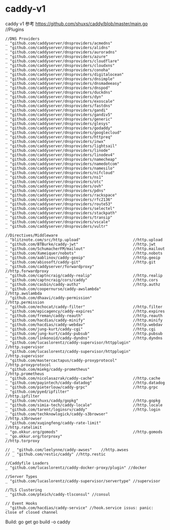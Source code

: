 # caddy-v1
caddy v1
参考 https://github.com/shuxs/caddy/blob/master/main.go
  //Plugins

	//DNS Providers
	_ "github.com/caddyserver/dnsproviders/acmedns"
	_ "github.com/caddyserver/dnsproviders/alidns"
	_ "github.com/caddyserver/dnsproviders/auroradns"
	_ "github.com/caddyserver/dnsproviders/azure"
	_ "github.com/caddyserver/dnsproviders/cloudflare"
	_ "github.com/caddyserver/dnsproviders/cloudxns"
	_ "github.com/caddyserver/dnsproviders/conoha"
	_ "github.com/caddyserver/dnsproviders/digitalocean"
	_ "github.com/caddyserver/dnsproviders/dnsimple"
	_ "github.com/caddyserver/dnsproviders/dnsmadeeasy"
	_ "github.com/caddyserver/dnsproviders/dnspod"
	_ "github.com/caddyserver/dnsproviders/duckdns"
	_ "github.com/caddyserver/dnsproviders/dyn"
	_ "github.com/caddyserver/dnsproviders/exoscale"
	_ "github.com/caddyserver/dnsproviders/fastdns"
	_ "github.com/caddyserver/dnsproviders/gandi"
	_ "github.com/caddyserver/dnsproviders/gandiv5"
	_ "github.com/caddyserver/dnsproviders/generic"
	_ "github.com/caddyserver/dnsproviders/glesys"
	_ "github.com/caddyserver/dnsproviders/godaddy"
	_ "github.com/caddyserver/dnsproviders/googlecloud"
	_ "github.com/caddyserver/dnsproviders/httpreq"
	_ "github.com/caddyserver/dnsproviders/inwx"
	_ "github.com/caddyserver/dnsproviders/lightsail"
	_ "github.com/caddyserver/dnsproviders/linode"
	_ "github.com/caddyserver/dnsproviders/linodev4"
	_ "github.com/caddyserver/dnsproviders/namecheap"
	_ "github.com/caddyserver/dnsproviders/namedotcom"
	_ "github.com/caddyserver/dnsproviders/namesilo"
	_ "github.com/caddyserver/dnsproviders/nifcloud"
	_ "github.com/caddyserver/dnsproviders/ns1"
	_ "github.com/caddyserver/dnsproviders/otc"
	_ "github.com/caddyserver/dnsproviders/ovh"
	_ "github.com/caddyserver/dnsproviders/pdns"
	_ "github.com/caddyserver/dnsproviders/rackspace"
	_ "github.com/caddyserver/dnsproviders/rfc2136"
	_ "github.com/caddyserver/dnsproviders/route53"
	_ "github.com/caddyserver/dnsproviders/selectel"
	_ "github.com/caddyserver/dnsproviders/stackpath"
	_ "github.com/caddyserver/dnsproviders/transip"
	_ "github.com/caddyserver/dnsproviders/vscale"
	_ "github.com/caddyserver/dnsproviders/vultr"

	//Directives/Middleware
	_ "blitznote.com/src/http.upload"                       //http.upload
	_ "github.com/BTBurke/caddy-jwt"                        //http.jwt
	_ "github.com/SchumacherFM/mailout"                     //http.mailout
	_ "github.com/Xumeiquer/nobots"                         //http.nobots
	_ "github.com/aablinov/caddy-geoip"                     //http.geoip
	_ "github.com/abiosoft/caddy-git"                       //http.git
	_ "github.com/caddyserver/forwardproxy"                 //http.forwardproxy
	_ "github.com/captncraig/caddy-realip"                  //http.realip
	_ "github.com/captncraig/cors/caddy"                    //http.cors
	_ "github.com/casbin/caddy-authz"                       //http.authz
	_ "github.com/coopernurse/caddy-awslambda"              //http.awslambda
	_ "github.com/dhaavi/caddy-permission"                  //http.permission
	_ "github.com/echocat/caddy-filter"                     //http.filter
	_ "github.com/epicagency/caddy-expires"                 //http.expires
	_ "github.com/freman/caddy-reauth"                      //http.reauth
	_ "github.com/hacdias/caddy-minify"                     //http.minify
	_ "github.com/hacdias/caddy-webdav"                     //http.webdav
	_ "github.com/jung-kurt/caddy-cgi"                      //http.cgi
	_ "github.com/jung-kurt/caddy-pubsub"                   //http.pubsub
	_ "github.com/linkonoid/caddy-dyndns"                   //http.dyndns
	_ "github.com/lucaslorentz/caddy-supervisor/httpplugin" //http.supervisor
	_ "github.com/lucaslorentz/caddy-supervisor/httpplugin" //http.supervisor
	_ "github.com/mastercactapus/caddy-proxyprotocol"       //http.proxyprotocol
	_ "github.com/miekg/caddy-prometheus"                   //http.prometheus
	_ "github.com/nicolasazrak/caddy-cache"                 //http.cache
	_ "github.com/payintech/caddy-datadog"                  //http.datadog
	_ "github.com/pieterlouw/caddy-grpc"                    //http.grpc
	_ "github.com/pyed/ipfilter"                            //http.ipfilter
	_ "github.com/shuxs/caddy/gopkg"                        //http.gopkg
	_ "github.com/simia-tech/caddy-locale"                  //http.locale
	_ "github.com/tarent/loginsrv/caddy"                    //http.login
	_ "github.com/techknowlogick/caddy-s3browser"           //http.s3browser
	_ "github.com/xuqingfeng/caddy-rate-limit"              //http.ratelimit
	_ "go.okkur.org/gomods"                                 //http.gomods
	_ "go.okkur.org/torproxy"                               //http.torproxy

	// _ "github.com/leelynne/caddy-awses"    //http.awses
	// _ "github.com/restic/caddy" //http.restic

	//Caddyfile Loaders
	_ "github.com/lucaslorentz/caddy-docker-proxy/plugin" //docker

	//Server Types
	_ "github.com/lucaslorentz/caddy-supervisor/servertype" //supervisor

	//TLS Clustering
	_ "github.com/pteich/caddy-tlsconsul" //consul

	// Event Hooks
	_ "github.com/hacdias/caddy-service" //hook.service issus: panic: close of closed channel
	
	
Build:
    go get
    go build -o caddy

